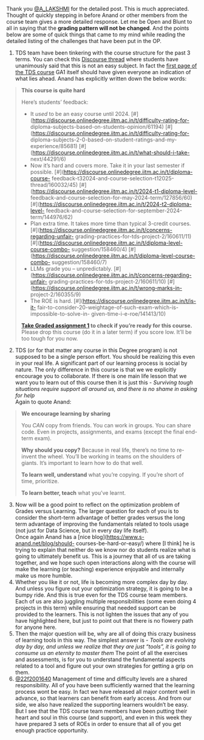Thank you [@A_LAKSHMI](/u/a_lakshmi) for the detailed post. This is much
appreciated. Thought of quickly stepping in before Anand or other members from
the course team gives a more detailed response.
Let me be Open and Blunt to all in saying that the **grading pattern will not
be changed**. And the points below are some of quick things that came to my
mind while reading the detailed listing of the challenges that have been put
in the OP.
  1. TDS team have been tinkering with the course structure for the past 3 terms. You can check this [Discourse thread](https://discourse.onlinedegree.iitm.ac.in/t/diploma-course-feedback-t32024-and-course-selection-t12025-thread/160032/84) where students have unanimously said that this is not an easy subject. In fact the [first page of the TDS course](https://tds.s-anand.net/#/) GA1 itself should have given everyone an indication of what lies ahead. Anand has explicitly written down the below words:
> **This course is quite hard**
>
> Here’s students’ feedback:
>
>   * It _used_ to be an easy course until 2024.
> [#](https://discourse.onlinedegree.iitm.ac.in/t/difficulty-rating-for-
> diploma-subjects-based-on-students-opinion/61194)
> [#](https://discourse.onlinedegree.iitm.ac.in/t/difficulty-rating-for-
> diploma-subjects-2-0-based-on-student-ratings-and-my-experience/85681)
> [#](https://discourse.onlinedegree.iitm.ac.in/t/what-should-i-take-
> next/44291/6)
>   * Now it’s hard and covers more. Take it in your last semester if
> possible. [#](https://discourse.onlinedegree.iitm.ac.in/t/diploma-course-
> feedback-t32024-and-course-selection-t12025-thread/160032/45)
> [#](https://discourse.onlinedegree.iitm.ac.in/t/2024-t1-diploma-level-
> feedback-and-course-selection-for-may-2024-term/127856/60)
> [#](https://discourse.onlinedegree.iitm.ac.in/t/2024-t2-diploma-level-
> feedback-and-course-selection-for-september-2024-term/144976/62)
>   * Plan extra time. It takes more time than typical 3-credit courses.
> [#](https://discourse.onlinedegree.iitm.ac.in/t/concerns-regarding-unfair-
> grading-practices-for-tds-project-2/160611/11)
> [#](https://discourse.onlinedegree.iitm.ac.in/t/diploma-level-course-combo-
> suggestion/158460/4)
> [#](https://discourse.onlinedegree.iitm.ac.in/t/diploma-level-course-combo-
> suggestion/158460/7)
>   * LLMs grade you – unpredictably.
> [#](https://discourse.onlinedegree.iitm.ac.in/t/concerns-regarding-unfair-
> grading-practices-for-tds-project-2/160611/10)
> [#](https://discourse.onlinedegree.iitm.ac.in/t/wrong-marks-in-
> project-2/160355/9)
>   * The ROE is hard. [#](https://discourse.onlinedegree.iitm.ac.in/t/is-it-
> fair-to-consider-20-weightage-of-such-exam-which-is-impossible-to-solve-in-
> given-time-i-e-roe/141413/10)
>
>
> **[Take Graded assignment
> 1](https://exam.sanand.workers.dev/tds-2025-01-ga1) to check if you’re ready
> for this course.** Please drop this course (do it in a later term) if you
> score low. It’ll be too tough for you now.
  2. TDS (or for that matter any course in this Degree program) is not supposed to be a single person effort. You should be realizing this even in your real life. A significant part of our learning process is social by nature. The only difference in this course is that we we explicitly encourage you to collaborate. If there is one main life lesson that we want you to learn out of this course then it is just this - _Surviving tough situations require support all around us, and there is no shame in asking for help_  
Again to quote Anand:
> **We encourage learning by sharing**
>
> You _CAN_ copy from friends. You can work in groups. You can share code.
> Even in projects, assignments, and exams (except the final end-term exam).
>
> **Why should you copy?** Because in real life, there’s no time to re-invent
> the wheel. You’ll be working in teams on the shoulders of giants. It’s
> important to learn how to do that well.
>
> **To learn well, understand** what you’re copying. If you’re short of time,
> prioritize.
>
> **To learn better, teach** what you’ve learnt.
  3. Now will be a good point to reflect on the optimization problem of Grades versus Learning. The larger question for each of you is to consider the short-term advantage of better grades versus the long term advantage of improving the fundamentals related to tools usage (not just for Data Science, but in every day life itself).  
Once again Anand has a [nice blog](https://www.s-anand.net/blog/should-
courses-be-hard-or-easy/) where [I think] he is trying to explain that neither
do we know nor do students realize what is going to ultimately benefit us.
This is a journey that all of us are taking together, and we hope such open
interactions along with the course will make the learning (or teaching)
experience enjoyable and internally make us more humble.
  4. Whether you like it or not, life is becoming more complex day by day. And unless you figure out your optimization strategy, it is going to be a bumpy ride. And this is true even for the TDS course team members. Each of us are also juggling multiple responsibilities (some even doing 4 projects in this term) while ensuring that needed support can be provided to the learners. This is not lighten the issues that any of you have highlighted here, but just to point out that there is no flowery path for anyone here.
  5. Then the major question will be, why are all of doing this crazy business of learning tools in this way. The simplest answer is - _Tools are evolving day by day, and unless we realize that they are just “tools”, it is going to consume us an eternity to master them_ The point of all the exercises and assessments, is for you to understand the fundamental aspects related to a tool and figure out your own strategies for getting a grip on them.
  6. [@22f2001640](/u/22f2001640) Management of time and difficulty levels are a shared responsibility. All of you have been sufficiently warned that the learning process wont be easy. In fact we have released all major content well in advance, so that learners can benefit from early access. And from our side, we also have realized the supporting learners wouldn’t be easy. But I see that the TDS course team members have been putting their heart and soul in this course (and support), and even in this week they have prepared 3 sets of ROEs in order to ensure that all of you get enough practice opportunity.